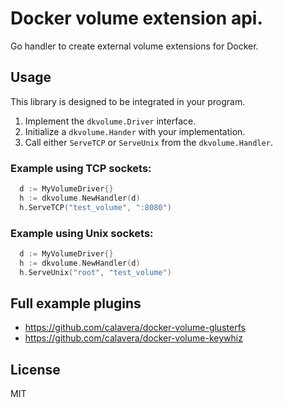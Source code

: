 # Docker volume extension api.

Go handler to create external volume extensions for Docker.

## Usage

This library is designed to be integrated in your program.

1. Implement the `dkvolume.Driver` interface.
2. Initialize a `dkvolume.Hander` with your implementation.
3. Call either `ServeTCP` or `ServeUnix` from the `dkvolume.Handler`.

### Example using TCP sockets:

```go
  d := MyVolumeDriver{}
  h := dkvolume.NewHandler(d)
  h.ServeTCP("test_volume", ":8080")
```

### Example using Unix sockets:

```go
  d := MyVolumeDriver{}
  h := dkvolume.NewHandler(d)
  h.ServeUnix("root", "test_volume")
```

## Full example plugins

- https://github.com/calavera/docker-volume-glusterfs
- https://github.com/calavera/docker-volume-keywhiz

## License

MIT
